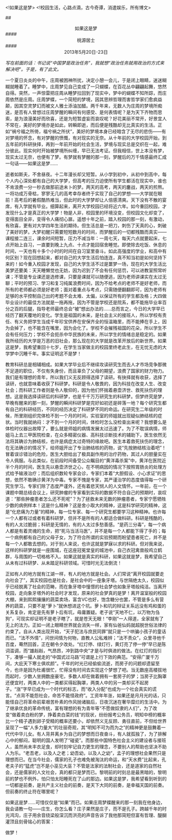 <!如果这是梦>
<!校园生活，心路点滴，古今奇谭，消遣娱乐，所有博文>

##<center>如果这是梦</center>
####<center>桃源居士</center>
####<center>2013年5月20日-23日</center>

*写在前面的话：书记说“中国梦是政治任务”，我就想“政治任务就用政治的方式来解决吧”。于是，有了此文。*

一个夏日炎炎的中午，庄周被困神所扰，决定小憩一会儿，于是闭上眼睛，迷迷糊糊就睡着了。睡梦中，庄周梦见自己变成了一只蝴蝶，在百花丛中翩翩起舞，悠然自得。突然，一声惊雷把庄周从睡梦拉回到了现实中，梦中的蝴蝶不知所踪，而庄周依然是庄周。庄周梦蝶，一个简短的梦境，因其思辨哲理而害哲学家们愈疯益颠，因其空灵梦幻而被文人雅士添油加醋。两千年来，无数人为庄周的梦境所痴迷，是否有人曾想过庄周梦醒的瞬间有何感受、是何表情呢？是为天下齐物而思索，是为浪漫美好而欣喜，还是为短暂虚妄而哀叹呢？好花美丽不常开，好景宜人不常在，美好的梦境亦是如此，转瞬即逝，而后便是残酷却无比真实的生活。正如“祸兮福之所倚，福兮祸之所伏”，美好的梦境本身已经暗含了无尽的悲伤——有对梦境的怀念，有对梦醒的愤慨，有对现实的无奈。从十年前的大学校园开始，到五年前的科研抉择，再到一年前开始的社会生活，梦境与现实总是交织在一起，难分彼此。现实何时开始被梦境所纠缠，早已无法考证。但我相信，世上本没有梦，现实太过无奈，也便有了梦。有梦就有梦醒的那一刻，梦醒后的万千情感最终汇成一句话——如果这是梦……

逝者如斯夫，不舍昼夜。十二年漫长却又短暂。从小学到初中，从初中到高中，每个人内心深处都有自己的大学梦，但高考的压力迫使所有学生都活在现实中，谁也不肯浪费一分一秒去做那前途未卜的梦。两天的高考，两天的鏖战，两天的煎熬。一将功成万骨枯，寥寥无几的高考幸存者终于实现了自己的梦想——大学就在眼前！高考后的暑假酷热难当，但此时的大学梦却让人倍感清爽。天下没有不散的宴席，有入学就有毕业。细算起来，离开大学校园已经将近六年。如今重回校园，才发现什么才是真正的大学梦！物是人非，校园里的环境没变，但校园文化却变了，变得面目全非，变得令人痛彻心扉。遥想十年之前，踏入校园的那一刻，有激动，有欣喜，更有对大学四年生活的期待。但生活总是一把刀，刺伤了天真的心，刺破了美好的梦。大梦初醒只需要短短数月的时间，而梦醒后的一切都残酷而真实——课程接二连三，课余时间短暂，压力不减当年：一周七天，每天六点就要起床，七点开始上自习，一直要到晚上九点、十点才能回宿舍睡觉。即使除去吃饭、休息的时间，一天也有十多个小时的时间在自习室里奋斗。如此高强度的学业，和高中有何区别？现在回想起来，都对自己的大学生活后怕连连，真不知当初是如何坚持下来的！如今重入校园才发现，自己的大学生活不过是噩梦一场，现在的大学生活比美梦还要美：天天睡懒觉也无妨，因为迟到了不会有任何惩罚，可以进教室照常听课；不管是专业课还是选修课，只要是课就可以随便逃，因为老师讲课实在太过无聊；平时的预习、学习和复习纯属浪费时间，因为不给考点的老师不是好老师，而所有的老师都必须是好老师；面对着重点与考点，只需随便翻翻即可，因为老师有足够的水平控制自己出的考题不会太难、太偏，以保证所有的学生都及格；大四做毕业设计的最佳方法就是一拖再拖，因为不管是学校还是院系，都不能拖毕业率百分之百的后腿，指导老师最终总会“被”想出办法的……总而言之，今日的大学早已经历了翻天覆地的变化。学生是祖国的未来，是社会主义的接班人，所以学校有责任、有义务把学生当成千年珍宝供养在安保齐全的恒温箱里，而不能捧在手上，因为会掉了，也不能含在嘴里，因为会化了。学校不会摧残祖国的花朵，所以学生不会有任何压力；学校不会扼杀中华民族的未来，所以学生的情绪总是稳定的。如果我所经历的大学是万恶的旧社会，那么现在的大学就是改革开放后的新世界。如果这是梦，我希望重回十七岁，在学生当家做主的校园里终老此生，在无忧无虑的大学梦中沉睡千年。事实证明这不是梦！

教育科研总是相辅相成。如果大学毕业后不继续攻读研究生而去人才市场竞争那微不足道的职位，不仅有失身份，而且辜负了父母的期望，浪费了国家的财力物力。我们是有理想的青年，所以我们义无反顾得选择了读研。有抉择就有收获，选择了读研，也就意味着收获了科研梦。科研是令人敬畏的，因为科技在改变人生、改变社会；而科研工作者则是令人敬仰的，因为他们怀揣着悬壶济世、救死扶伤的理想。这是我选择读研后的科研梦，也是千千万万研究生的科研梦。但梦终究是梦，早晚有醒来的那一刻，梦醒的瞬间科研梦是完好如初还是碎落一地？每个研究生都有自己的科研经历，不同的经历决定了科研梦不同的命运。在研究生二年级的时候，所里刚组织完体检不到一个月的时间，实验室的师姐就出现疑似肺结核的症状。当时我就纳闷：才不到一个月的时间，体检时怎么没检查出来呢？我想要么是体检时仪器出故障了，要么就是师姐的病情发展太过迅速了。为了不耽误病情，师姐马上去三甲医院检查，在众多精密仪器、高科技诊断技术的辅助下，医生依然无法将其确诊为肺结核，也许是病症太过奇特的缘故吧。医生本着救死扶伤的理念，在无法确诊的情况下，给师姐开出了专治肺结核的药物，说“先按肺结核治着吧”！冒着误诊错治的危险，医生大胆给出了极具副作用的治疗药物，其过人的胆量实在令人佩服。与此类似，在前段时间备受公众瞩目的“黄洋毒杀案”中，黄洋在医院近半个月的时间，医生先以悬壶济世之心，在不明病因的情况下按照胃肠炎的处理方式给予输液治疗；而后组织数轮专家会诊，专家们本着“大胆假设、小心求证”的思想，依然不敢确诊黄洋为中毒。专家不愧是专家，其严谨治学的态度值得每一个研究生学习。专家们除了态度严谨外，还有着悲天悯人的人文情怀。一年前，在一个课题中期总结会议上，研究肿瘤的专家看到实际的数据不符合自己的预期时，哀叹道：“那些肿瘤患者怎么还不死呢”？为了拯救未来无数的肿瘤患者，专家宁愿牺牲少数的病例样本！这是什么精神？这是舍小取大的精神，这是科学研究的精神，这是“化悲痛为力量”的精神，每一位专家、每一个研究生都要学习这种精神。也许每一个人都有过或者有着科研梦，但并不是所有的人都适合做科研。科研是残酷的，有的人太过脆弱；科研是无情的，有的人太过多愁善感。“是药三分毒”，每一个病人都是有着灵魂的生命，把“死马当活马医”，并不是每一个人都能下得了手的；每一个病例都有自己的父母子女，为了符合所谓的实验预期而盼望患者死亡，并不是每一个人都敢去想的。对于别人来说，也许这就是梦寐以求的科研。但对我来说，这样的科研梦就是一座围城，在这座冠冕堂皇的城池中，自己衣冠禽兽般鸡立鹤群，与周围的一切格格不入。如果这就是真实的科研，如果这就是梦，我希望自己从未有过科研梦、从未踏足科研领域。可惜时光无法倒流！

正如有人的地方就有江湖一样，有人的地方就是社会。人们常说“离开校园就要走向社会了”，其实校园也是社会，是社会中的一座象牙塔。与世隔绝太久，校园似乎已经脱离了社会的范畴，而在象牙塔中憧憬的社会梦也如象牙塔般纯洁。当离开校园，走向象牙塔外的社会时才发现，原来的社会梦真的是梦！离开温室般的校园大棚，来到熙熙攘攘的蔬菜卖场，富含VC也好，饱含糖分也罢，不管是多么有营养的蔬菜，只要不是“萝卜”就休想进这个坑。萝卜和坑的辩证关系远没有鸡和蛋的关系复杂，肯定是先有萝卜后有坑，毋庸置疑。老子说“天地不仁，以万物为刍狗”，可现实却证明不是老子瞎了，就是苍天无眼！“李刚”一人得道，全家就有了无上的法力。正如一闭上眼睛世界就会消失一样，家有仙爸仙妈就超脱世俗法律的约束了。自从人类出现开始，“天子犯法与庶民同罪”就只是一个哄骗小孩子的童话而已。“法不外情”，问世间情为何物，直教人公私难辨；“法不责众”，众里寻他千百度，蓦然回首，正在朝令夕改处。“红灯停、绿灯行，黄灯亮了停一停”早已是陈词滥调，而“雄赳赳，气昂昂，冲到路中央”才是与时俱进的做法。在红灯的指引下，凑够一撮人就走的“中国式过马路”可谓是上行下效的典范。“安得广厦千万间，大庇天下寒士俱欢颜”。千年的时光已经偷偷流逝，而房子的问题却遗留至今，也许是因为杜甫很忙，忙得没有时间去实现这个梦想了吧。当无数座高楼拔地而起时，少数人坐拥数座豪宅，多数人却在做着拥有一套房子的梦；当房子比胸罩还便宜时，两类人中的一类都买得起胸罩，两类人中的另一类却买不起房子。“涨”字早已成为一个时代的标志，而“收入分配”也成为一个社会真实的谎言。“点背不能怨社会，命苦不能怪政府”。工资年年涨，如果还是月月光的话，只能怪自己将革命前辈艰苦朴素的作风抛诸脑后，日夜沉迷在奢华糜烂的生活中。为了继承优良的革命传统，富有理想的有为青年等“不愿做奴隶的人们”，为了改变“做着卖白粉的梦，挣着卖白菜的钱”的现状，纷纷报考公务员，明知中榜的概率比一个精子遇到卵子受精的概率还要小，却依然义无反顾、勇往直前，不但给世界呈现了一幅“人多力量大”的壮丽奇观，其“明知不可为而为之”的精神更是鼓舞着一代代中华儿女。有人背井离乡为自己的梦想而日夜奋斗，有人就孤独了，为了排解心中的郁闷，聪明的国人发明了“碰瓷”。而那些中国特色社会主义的建设者与接班人，虽然尚未丰衣足食，却时刻牢记自力更生的理念，不要别人的帮助也坚决不助人为乐。“老吾老，以及人之老；幼吾幼，以及人之幼”，孟子的理想社会果然只是理想而已。在当今社会，儒家的孔子也难免被淘汰的命运，和“天水费”比起来，孔老夫子的“猛虎”岂不是小巫见大巫？不管是法家的法制社会，还是道家的自然社会，还是儒家的人文社会，真的都只是梦而已。黎明前的时刻总是最黑暗的，黎明前的梦也不例外，怕只怕太阳睡死在了山的那边。如果这是梦，我希望看到听到的一切都是前奏，是共产主义社会的前奏，是天下大同的前奏，是幸福天国的前奏。但前奏的终止符在哪里呢？

如果这是梦……可惜仅仅是“如果”而已。如果庄周梦蝶醒来的那一刻我在他身边，我会请教一句——庄生，你怎么看？庄子果然是庄子，而不是孔子。跨越千年的时光鸿沟，庄子用余音绕梁般深沉而洪亮的声音告诉了我他那简短但富有哲理、醍醐灌顶且刻骨铭心的答案：

做梦！
